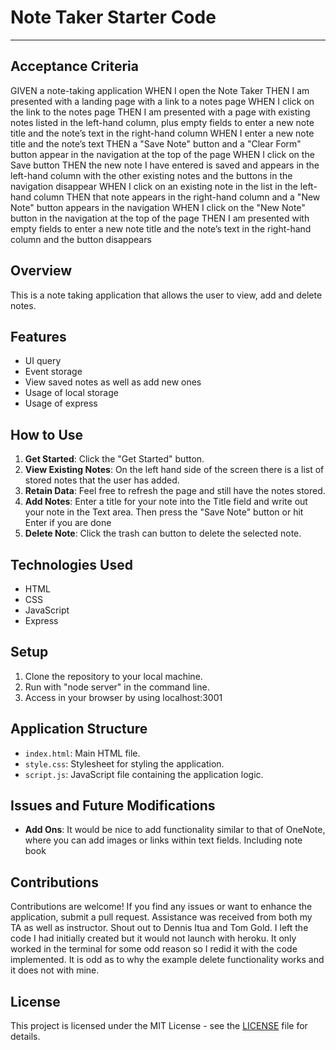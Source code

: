 # Note Taker Starter Code
_________________________________

## Acceptance Criteria

GIVEN a note-taking application
WHEN I open the Note Taker
THEN I am presented with a landing page with a link to a notes page
WHEN I click on the link to the notes page
THEN I am presented with a page with existing notes listed in the left-hand column, plus empty fields to enter a new note title and the note’s text in the right-hand column
WHEN I enter a new note title and the note’s text
THEN a "Save Note" button and a "Clear Form" button appear in the navigation at the top of the page
WHEN I click on the Save button
THEN the new note I have entered is saved and appears in the left-hand column with the other existing notes and the buttons in the navigation disappear
WHEN I click on an existing note in the list in the left-hand column
THEN that note appears in the right-hand column and a "New Note" button appears in the navigation
WHEN I click on the "New Note" button in the navigation at the top of the page
THEN I am presented with empty fields to enter a new note title and the note’s text in the right-hand column and the button disappears


## Overview

This is a note taking application that allows the user to view, add and delete notes.

## Features

- UI query 
- Event storage 
- View saved notes as well as add new ones
- Usage of local storage
- Usage of express

## How to Use

1. **Get Started**: Click the "Get Started" button.
2. **View Existing Notes**: On the left hand side of the screen there is a list of stored notes that the user has added. 
3. **Retain Data**: Feel free to refresh the page and still have the notes stored. 
4.  **Add Notes**: Enter a title for your note into the Title field and write out your note in the Text area. Then press the "Save Note" button or hit Enter if you are done
5. **Delete Note**: Click the trash can button to delete the selected note. 

## Technologies Used

- HTML
- CSS
- JavaScript
- Express

## Setup

1. Clone the repository to your local machine.
2. Run with "node server" in the command line.
3. Access in your browser by using localhost:3001

## Application Structure

- `index.html`: Main HTML file.
- `style.css`: Stylesheet for styling the application.
- `script.js`: JavaScript file containing the application logic.

## Issues and Future Modifications
- **Add Ons**: It would be nice to add functionality similar to that of OneNote, where you can add  images or links within text fields. Including note book

## Contributions

Contributions are welcome! If you find any issues or want to enhance the application, submit a pull request. Assistance was received from both my TA as well as instructor. Shout out to Dennis Itua and Tom Gold. I left the code I had initially created but it would not launch with heroku. It only worked in the terminal for some odd reason so I redid it with the code implemented. It is odd as to why the example delete functionality works and it does not with mine.


## License

This project is licensed under the MIT License - see the [LICENSE](LICENSE) file for details.
